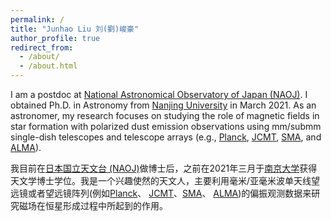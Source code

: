 ```yaml
---
permalink: /
title: "Junhao Liu 刘(劉)峻豪"
author_profile: true
redirect_from: 
  - /about/
  - /about.html
---
```


I am a postdoc at [National Astronomical Observatory of Japan (NAOJ)](https://www.nao.ac.jp/en/). I obtained Ph.D. in Astronomy from [Nanjing University](https://astronomy.nju.edu.cn/EN/index.html) in March 2021. As an astronomer, my research focuses on studying the role of magnetic fields in star formation with polarized dust emission observations using mm/submm single-dish telescopes and telescope arrays (e.g., [Planck](https://sci.esa.int/web/planck), [JCMT](http://www.eaobservatory.org/jcmt/), [SMA](http://sma1.sma.hawaii.edu/), and [ALMA](https://almascience.nrao.edu/)). 

我目前在[日本国立天文台 (NAOJ)](https://www.nao.ac.jp/en/)做博士后，之前在2021年三月于[南京大学](https://astronomy.nju.edu.cn)获得天文学博士学位。我是一个兴趣使然的天文人，主要利用毫米/亚毫米波单天线望远镜或者望远镜阵列(例如[Planck](https://sci.esa.int/web/planck)、 [JCMT](http://www.eaobservatory.org/jcmt/)、[SMA](http://sma1.sma.hawaii.edu/)、 [ALMA](https://almascience.nrao.edu/))的偏振观测数据来研究磁场在恒星形成过程中所起到的作用。

